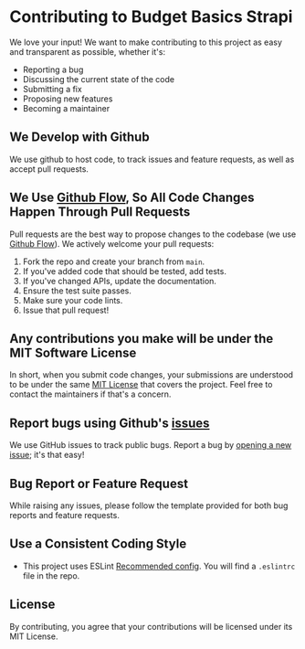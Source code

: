 # Contributing to Budget Basics Strapi
We love your input! We want to make contributing to this project as easy and transparent as possible, whether it's:

- Reporting a bug
- Discussing the current state of the code
- Submitting a fix
- Proposing new features
- Becoming a maintainer

## We Develop with Github
We use github to host code, to track issues and feature requests, as well as accept pull requests.

## We Use [Github Flow](https://guides.github.com/introduction/flow/index.html), So All Code Changes Happen Through Pull Requests
Pull requests are the best way to propose changes to the codebase (we use [Github Flow](https://guides.github.com/introduction/flow/index.html)). We actively welcome your pull requests:

1. Fork the repo and create your branch from `main`.
2. If you've added code that should be tested, add tests.
3. If you've changed APIs, update the documentation.
4. Ensure the test suite passes.
5. Make sure your code lints.
6. Issue that pull request!

## Any contributions you make will be under the MIT Software License
In short, when you submit code changes, your submissions are understood to be under the same [MIT License](http://choosealicense.com/licenses/mit/) that covers the project. Feel free to contact the maintainers if that's a concern.

## Report bugs using Github's [issues](https://github.com/cbgaindia/budget-basic-strapi/issues)
We use GitHub issues to track public bugs. Report a bug by [opening a new issue](); it's that easy!

## Bug Report or Feature Request
While raising any issues, please follow the template provided for both bug reports and feature requests.

## Use a Consistent Coding Style

* This project uses ESLint [Recommended config](https://github.com/eslint/eslint). You will find a `.eslintrc` file in the repo.

## License
By contributing, you agree that your contributions will be licensed under its MIT License.
